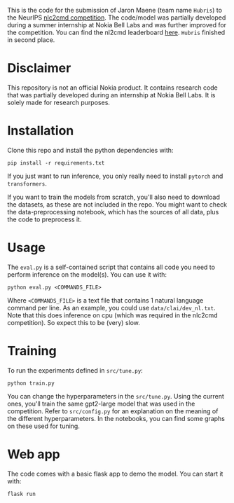 This is the code for the submission of Jaron Maene (team name `Hubris`) to the NeurIPS [nlc2cmd competition](http://nlc2cmd.us-east.mybluemix.net/). The code/model was partially developed during a summer internship at Nokia Bell Labs and was further improved for the competition. You can find the nl2cmd leaderboard [here](https://eval.ai/web/challenges/challenge-page/674/leaderboard/1831). `Hubris` finished in second place. 


# Disclaimer 

This repository is not an official Nokia product. It contains research code that was partially developed during an internship at Nokia Bell Labs. It is solely made for research purposes.

# Installation

Clone this repo and install the python dependencies with:

```
pip install -r requirements.txt
```

If you just want to run inference, you only really need to install `pytorch` and `transformers`.

If you want to train the models from scratch, you'll also need to download the datasets, as these are not included in the repo. You might want to check the data-preprocessing notebook, which has the sources of all data, plus the code to preprocess it. 

# Usage

The `eval.py` is a self-contained script that contains all code you need to perform inference on the model(s). You can use it with:
```
python eval.py <COMMANDS_FILE>
```
Where `<COMMANDS_FILE>` is a text file that contains 1 natural language command per line. As an example, you could use `data/clai/dev_nl.txt`.
Note that this does inference on cpu (which was required in the nlc2cmd competition). So expect this to be (very) slow.

# Training

To run the experiments defined in `src/tune.py`:
```
python train.py
```
You can change the hyperparameters in the `src/tune.py`. Using the current ones, you'll train the same gpt2-large model that was used in the competition. Refer to `src/config.py` for an explanation on the meaning of the different hyperparameters. In the notebooks, you can find some graphs on these used for tuning.

# Web app
The code comes with a basic flask app to demo the model. You can start it with:
```
flask run
```

